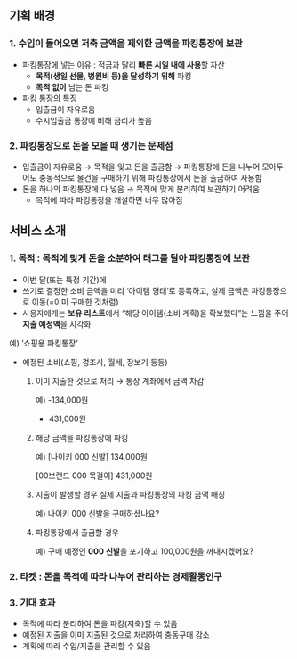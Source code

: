 ## 기획 배경

### 1. 수입이 들어오면 저축 금액을 제외한 금액을 **파킹통장**에 보관

- 파킹통장에 넣는 이유 : 적금과 달리 **빠른 시일 내에 사용**할 자산
  - **목적(생일 선물, 병원비 등)을 달성하기 위해** 파킹
  - **목적 없이** 남는 돈 파킹
- 파킹 통장의 특징
  - 입출금이 자유로움
  - 수시입출금 통장에 비해 금리가 높음

### 2. 파킹통장으로 돈을 모을 때 생기는 **문제점**

- 입출금이 자유로움 → 목적을 잊고 돈을 출금함
  → 파킹통장에 돈을 나누어 모아두어도 충동적으로 물건을 구매하기 위해 파킹통장에서 돈을 출금하여 사용함
- 돈을 하나의 파킹통장에 다 넣음 → 목적에 맞게 분리하여 보관하기 어려움
  - 목적에 따라 파킹통장을 개설하면 너무 많아짐

## 서비스 소개

### 1. 목적 : 목적에 맞게 돈을 소분하여 태그를 달아 파킹통장에 보관

- 이번 달(또는 특정 기간)에
- 쓰기로 결정한 소비 금액을 미리 ‘아이템 형태’로 등록하고, 실제 금액은 파킹통장으로 이동(=이미 구매한 것처럼)
- 사용자에게는 **보유 리스트**에서 “해당 아이템(소비 계획)을 확보했다”는 느낌을 주어 **지출 예정액**을 시각화

예) ‘쇼핑용 파킹통장’

- 예정된 소비(쇼핑, 경조사, 월세, 장보기 등등)

  1. 이미 지출한 것으로 처리 → 통장 계좌에서 금액 차감

     예) -134,000원

     - 431,000원

  2. 해당 금액을 파킹통장에 파킹

     예) [나이키 000 신발] 134,000원

     [00브랜드 000 목걸이] 431,000원

  3. 지출이 발생할 경우 실제 지출과 파킹통장의 파킹 금액 매칭

     예) 나이키 000 신발을 구매하셨나요?

  4. 파킹통장에서 출금할 경우

     예) 구매 예정인 **000 신발**을 포기하고 100,000원을 꺼내시겠어요?

### 2. 타켓 : 돈을 목적에 따라 나누어 관리하는 경제활동인구

### 3. 기대 효과

- 목적에 따라 분리하여 돈을 파킹(저축)할 수 있음
- 예정된 지출을 이미 지출된 것으로 처리하여 충동구매 감소
- 계획에 따라 수입/지출을 관리할 수 있음
